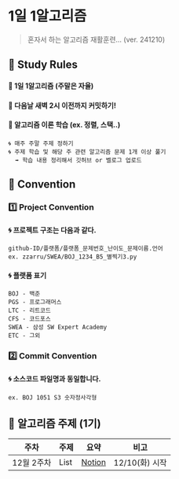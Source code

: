 # 1일 1알고리즘 
> 혼자서 하는 알고리즘 재활훈련... (ver. 241210)

## 🥊 Study Rules
#### 🍥 **1일 1알고리즘** (주말은 자율)  
#### 🍥 **다음날 새벽 2시 이전까지 커밋**하기!  

#### 🍥 알고리즘 이론 학습 (ex. 정렬, 스택..)  
```
🌀 매주 주말 주제 정하기  
🌀 주제 학습 및 해당 주 관련 알고리즘 문제 1개 이상 풀기   
  ➡️ 학습 내용 정리해서 깃허브 or 벨로그 업로드  
```


## 📌 Convention
### 1️⃣ Project Convention  
#### 🌀 프로젝트 구조는 다음과 같다.  
    github-ID/플랫폼/플랫폼_문제번호_난이도_문제이름.언어
    ex. zzarru/SWEA/BOJ_1234_B5_별찍기3.py

#### 🌀 플랫폼 표기  
    BOJ - 백준  
    PGS - 프로그래머스  
    LTC - 리트코드  
    CFS - 코드포스  
    SWEA - 삼성 SW Expert Academy  
    ETC - 그외

### 2️⃣ Commit Convention
#### 🌀 소스코드 파일명과 동일합니다. 
    ex. BOJ 1051 S3 숫자정사각형


## 📝 알고리즘 주제 (1기)
| 주차        | 주제   | 요약         | 비고           |
|-----------|------|------------|--------------|
| 12월 2주차 | List | [Notion]() | 12/10(화) 시작  |